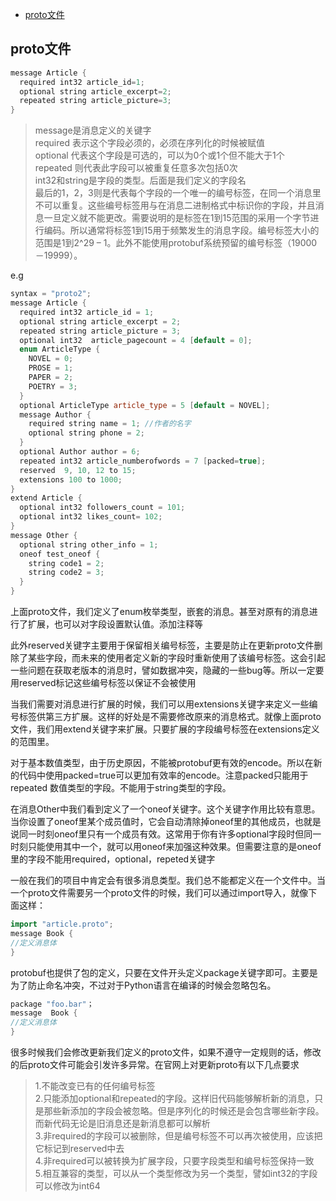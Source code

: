
* [proto文件](proto文件)


## proto文件

```c++
message Article {
  required int32 article_id=1;
  optional string article_excerpt=2;
  repeated string article_picture=3;
}
```
>message是消息定义的关键字  
required 表示这个字段必须的，必须在序列化的时候被赋值  
optional 代表这个字段是可选的，可以为0个或1个但不能大于1个  
repeated 则代表此字段可以被重复任意多次包括0次  
int32和string是字段的类型。后面是我们定义的字段名  
最后的1，2，3则是代表每个字段的一个唯一的编号标签，在同一个消息里不可以重复。这些编号标签用与在消息二进制格式中标识你的字段，并且消息一旦定义就不能更改。需要说明的是标签在1到15范围的采用一个字节进行编码。所以通常将标签1到15用于频繁发生的消息字段。编号标签大小的范围是1到2^29 – 1。此外不能使用protobuf系统预留的编号标签（19000 －19999）。

e.g
``` c++
syntax = "proto2";
message Article {
  required int32 article_id = 1;
  optional string article_excerpt = 2;
  repeated string article_picture = 3;
  optional int32  article_pagecount = 4 [default = 0];
  enum ArticleType {
    NOVEL = 0;
    PROSE = 1;
    PAPER = 2;
    POETRY = 3;
  }
  optional ArticleType article_type = 5 [default = NOVEL];
  message Author {
    required string name = 1; //作者的名字
    optional string phone = 2;
  }
  optional Author author = 6;
  repeated int32 article_numberofwords = 7 [packed=true];
  reserved  9, 10, 12 to 15;
  extensions 100 to 1000;
}
extend Article {
  optional int32 followers_count = 101;
  optional int32 likes_count= 102;
}
message Other {
  optional string other_info = 1;
  oneof test_oneof {
    string code1 = 2;
    string code2 = 3;
  }
}
```
上面proto文件，我们定义了enum枚举类型，嵌套的消息。甚至对原有的消息进行了扩展，也可以对字段设置默认值。添加注释等

此外reserved关键字主要用于保留相关编号标签，主要是防止在更新proto文件删除了某些字段，而未来的使用者定义新的字段时重新使用了该编号标签。这会引起一些问题在获取老版本的消息时，譬如数据冲突，隐藏的一些bug等。所以一定要用reserved标记这些编号标签以保证不会被使用

当我们需要对消息进行扩展的时候，我们可以用extensions关键字来定义一些编号标签供第三方扩展。这样的好处是不需要修改原来的消息格式。就像上面proto文件，我们用extend关键字来扩展。只要扩展的字段编号标签在extensions定义的范围里。

对于基本数值类型，由于历史原因，不能被protobuf更有效的encode。所以在新的代码中使用packed=true可以更加有效率的encode。注意packed只能用于repeated 数值类型的字段。不能用于string类型的字段。

在消息Other中我们看到定义了一个oneof关键字。这个关键字作用比较有意思。当你设置了oneof里某个成员值时，它会自动清除掉oneof里的其他成员，也就是说同一时刻oneof里只有一个成员有效。这常用于你有许多optional字段时但同一时刻只能使用其中一个，就可以用oneof来加强这种效果。但需要注意的是oneof里的字段不能用required，optional，repeted关键字

一般在我们的项目中肯定会有很多消息类型。我们总不能都定义在一个文件中。当一个proto文件需要另一个proto文件的时候，我们可以通过import导入，就像下面这样：
```c++
import "article.proto";
message Book {
//定义消息体
}
```
protobuf也提供了包的定义，只要在文件开头定义package关键字即可。主要是为了防止命名冲突，不过对于Python语言在编译的时候会忽略包名。
```c++
package "foo.bar"；
message  Book {
//定义消息体
}
```

很多时候我们会修改更新我们定义的proto文件，如果不遵守一定规则的话，修改的后proto文件可能会引发许多异常。在官网上对更新proto有以下几点要求
>1.不能改变已有的任何编号标签  
2.只能添加optional和repeated的字段。这样旧代码能够解析新的消息，只是那些新添加的字段会被忽略。但是序列化的时候还是会包含哪些新字段。而新代码无论是旧消息还是新消息都可以解析  
3.非required的字段可以被删除，但是编号标签不可以再次被使用，应该把它标记到reserved中去  
4.非required可以被转换为扩展字段，只要字段类型和编号标签保持一致  
5.相互兼容的类型，可以从一个类型修改为另一个类型，譬如int32的字段可以修改为int64
